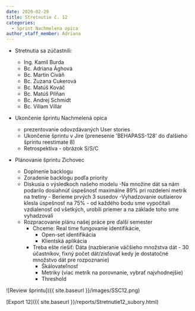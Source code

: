 ```yaml
---
date: 2020-02-20
title: Stretnutie č. 12
categories:
  - Sprint Nachmelena opica
author_staff_member: Adriana
---
```

- Stretnutia sa zúčastnili:
    - Ing. Kamil Burda
    - Bc. Adriana Ághová
    - Bc. Martin Civáň
    - Bc. Zuzana Cukerová
    - Bc. Matúš Kováč
    - Bc. Matúš Pilňan
    - Bc. Andrej Schmidt
    - Bc. Viliam Villár

- Ukončenie šprintu Nachmelená opica
    - prezentovanie odovzdávaných User stories
    - Ukončenie šprintu v Jire (prenesenie 'BEHAPASS-128' do ďalšieho šprintu reestimate 8)
    - Retrospektíva - obrázok S/S/C

- Plánovanie šprintu Zichovec
    - Doplnenie backlogu
    - Zoradenie backlogu podľa priority
    - Diskusia o výsledkoch našeho modelu
        -Na množine dát sa nám podarilo dosiahnúť úspešnosť maximálne 89% pri rozdelení metrík na tretiny
            - Berieme prvých 3 susedov
         -Vyhadzovanie outlaierov klesla úspešnosť na 75%
            - od každého bodu sme vypočítali vzdialenosť od všetkých, urobili priemer a na základe toho sme vyhadzovali
    - Rozpracovanie plánu našej práce pre ďalší semester
        - Chceme: Real time fungovanie identifikácie,
            - Open-set identifikácia
            -  Klientská aplikácia
        - Treba ešte riešiť: Dáta (nazbieranie väčšieho množstva dát - 30 účastníkov, fixný počet dát/zisťovať kedy je dostatočné množstvo dát pre rozpoznanie)
            - Škálovateľnosť
            - Metriky (viac metrík na porovnanie, vybrať najvhodnejšie)
            - Threshold
                             
![Review šprintu]({{ site.baseurl }}/images/SSC12.png)
        
[Export 12]({{ site.baseurl }}/reports/Stretnutie12_subory.html)